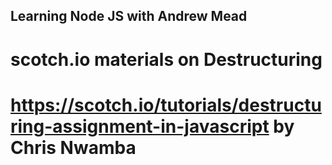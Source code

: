 ## Learning Node JS with Andrew Mead

# scotch.io materials on Destructuring

# https://scotch.io/tutorials/destructuring-assignment-in-javascript by Chris Nwamba
